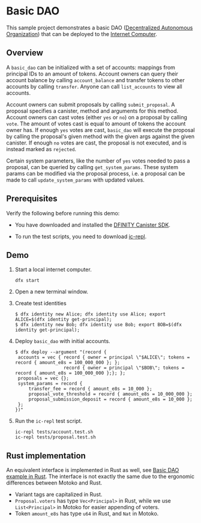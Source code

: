 # Basic DAO

This sample project demonstrates a basic DAO 
([Decentralized Autonomous Organization](https://en.wikipedia.org/wiki/Decentralized_autonomous_organization)) 
that can be deployed to the [Internet Computer](https://github.com/dfinity/ic).

## Overview

A `basic_dao` can be initialized with a set of accounts: mappings from principal IDs to an amount of tokens. 
Account owners can query their account balance by calling `account_balance` and transfer tokens to other
accounts by calling `transfer`. Anyone can call `list_accounts` to view all accounts. 

Account owners can submit proposals by calling `submit_proposal`. A proposal specifies a canister, method 
and arguments for this method. Account owners can cast votes (either `yes` or `no`) on a proposal by calling `vote`.
The amount of votes cast is equal to amount of tokens the account owner has. If enough `yes` votes are cast,
`basic_dao` will execute the proposal by calling the proposal's given method with the given args against the given
canister. If enough `no` votes are cast, the proposal is not executed, and is instead marked as `rejected`.

Certain system parameters, like the number of `yes` votes needed to pass a proposal, can be queried by calling
`get_system_params`. These system params can be modified via the proposal process, i.e. a proposal can be
made to call `update_system_params` with updated values.

## Prerequisites

Verify the following before running this demo:

* You have downloaded and installed the [DFINITY Canister SDK](https://sdk.dfinity.org).

* To run the test scripts, you need to download [ic-repl](https://github.com/chenyan2002/ic-repl/releases).

## Demo

1. Start a local internet computer.

   ```text
   dfx start
   ```

1. Open a new terminal window.

1. Create test identities

   ```text
   $ dfx identity new Alice; dfx identity use Alice; export ALICE=$(dfx identity get-principal);
   $ dfx identity new Bob; dfx identity use Bob; export BOB=$(dfx identity get-principal);
   ```

1. Deploy `basic_dao` with initial accounts.

   ```text
   $ dfx deploy --argument "(record {
    accounts = vec { record { owner = principal \"$ALICE\"; tokens = record { amount_e8s = 100_000_000 }; };
                     record { owner = principal \"$BOB\"; tokens = record { amount_e8s = 100_000_000 };}; };
    proposals = vec {};
    system_params = record {
        transfer_fee = record { amount_e8s = 10_000 };
        proposal_vote_threshold = record { amount_e8s = 10_000_000 };
        proposal_submission_deposit = record { amount_e8s = 10_000 };
    };
   })"
   ```

1. Run the `ic-repl` test script.

   ```text
   ic-repl tests/account.test.sh
   ic-repl tests/proposal.test.sh
   ```

## Rust implementation

An equivalent interface is implemented in Rust as well, see [Basic DAO example in Rust](https://github.com/dfinity/examples/tree/master/rust/basic_dao).
The interface is not exactly the same due to the ergonomic differences between Motoko and Rust.

* Variant tags are capitalized in Rust.
* `Proposal.voters` has type `Vec<Principal>` in Rust, while we use `List<Principal>` in Motoko for easier appending of voters.
* Token `amount_e8s` has type `u64` in Rust, and `Nat` in Motoko.
